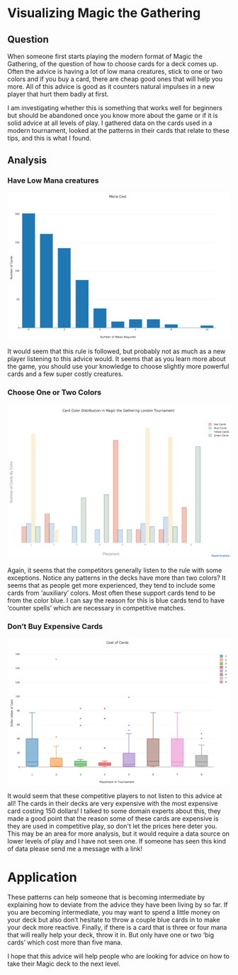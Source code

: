 # Visualizing Magic the Gathering


## Question

When someone first starts playing the modern format of Magic the Gathering, of the question of how to choose cards for a deck comes up. Often the advice is having a lot of low mana creatures, stick to one or two colors and if you buy a card, there are cheap good ones that will help you more. All of this advice is good as it counters natural impulses in a new player that hurt them badly at first.

I am investigating whether this is something that works well for beginners but should be abandoned once you know more about the game or if it is solid advice at all levels of play. I gathered data on the cards used in a modern tournament, looked at the patterns in their cards that relate to these tips, and this is what I found.
## Analysis

### Have Low Mana creatures
![The distribution of Mana required to play cards in the tournament](histogram.png)

It would seem that this rule is followed, but probably not as much as a new player listening to this advice would. It seems that as you learn more about the game, you should use your knowledge to choose slightly more powerful cards and a few super costly creatures. 


### Choose One or Two Colors
![Colors by Position](grouped.png)


Again, it seems that the competitors generally listen to the rule with some exceptions. Notice any patterns in the decks have more than two colors? It seems that as people get more experienced, they tend to include some cards from ‘auxiliary’ colors. Most often these support cards tend to be from the color blue. I can say the reason for this is blue cards tend to have ‘counter spells’ which are necessary in competitive matches. 


### Don’t Buy Expensive Cards
![Cost of Cards against Position](cost.png)

It would seem that these competitive players to not listen to this advice at all! The cards in their decks are very expensive with the most expensive card costing 150 dollars! I talked to some domain experts about this, they made a good point that the reason some of these cards are expensive is they are used in competitive play, so don't let the prices here deter you. This may be an area for more analysis, but it would require a data source on lower levels of play and I have not seen one. If someone has seen this kind of data please send me a message with a link!

# Application
These patterns can help someone that is becoming intermediate by explaining how to deviate from the advice they have been living by so far. If you are becoming intermediate, you may want to spend a little money on your deck but also don’t hesitate to throw a couple blue cards in to make your deck more reactive. Finally, if there is a card that is three or four mana that will really help your deck, throw it in. But only have one or two ‘big cards’ which cost more than five mana.

I hope that this advice will help people who are looking for advice on how to take their Magic deck to the next level.
